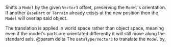 Shifts a `Model` by the given `Vector3` offset, preserving the `Model`'s orientation. If another `BasePart` or `Terrain` already exists at the new position then the `Model` will overlap said object.

The translation is applied in world space rather than object space, meaning even if the model's parts are orientated differently it will still move along the standard axis.
@param delta The `DataType/Vector3` to translate the `Model` by,